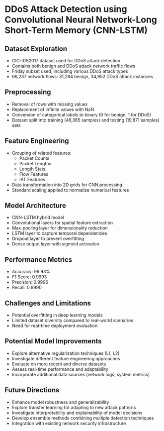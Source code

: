 # DDoS Attack Detection using Convolutional Neural Network-Long Short-Term Memory (CNN-LSTM)

## Dataset Exploration
- CIC-IDS2017 dataset used for DDoS attack detection
- Contains both benign and DDoS attack network traffic flows
- Friday subset used, including various DDoS attack types
- 66,237 network flows: 31,284 benign, 34,952 DDoS attack instances

## Preprocessing
- Removal of rows with missing values
- Replacement of infinite values with NaN
- Conversion of categorical labels to binary (0 for benign, 1 for DDoS)
- Dataset split into training (46,365 samples) and testing (19,871 samples) sets

## Feature Engineering
- Grouping of related features:
  - Packet Counts
  - Packet Lengths
  - Length Stats
  - Flow Features
  - IAT Features
- Data transformation into 2D grids for CNN processing
- Standard scaling applied to normalize numerical features

## Model Architecture
- CNN-LSTM hybrid model
- Convolutional layers for spatial feature extraction
- Max-pooling layer for dimensionality reduction
- LSTM layer to capture temporal dependencies
- Dropout layer to prevent overfitting
- Dense output layer with sigmoid activation

## Performance Metrics
- Accuracy: 99.93%
- F1 Score: 0.9993
- Precision: 0.9996
- Recall: 0.9990

## Challenges and Limitations
- Potential overfitting in deep learning models
- Limited dataset diversity compared to real-world scenarios
- Need for real-time deployment evaluation

## Potential Model Improvements
- Explore alternative regularization techniques (L1, L2)
- Investigate different feature engineering approaches
- Evaluate on more recent and diverse datasets
- Assess real-time performance and adaptability
- Incorporate additional data sources (network logs, system metrics)

## Future Directions
- Enhance model robustness and generalizability
- Explore transfer learning for adapting to new attack patterns
- Investigate interpretability and explainability of model decisions
- Develop ensemble methods combining multiple detection techniques
- Integration with existing network security infrastructure
